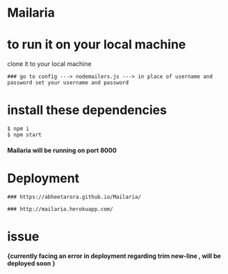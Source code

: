 # Mailaria
# to run it on your local machine
clone it to your local machine
```
### go to config ---> nodemailers.js ---> in place of username and password set your username and password  
```
# install these dependencies
```
$ npm i   
$ npm start
```
#### Mailaria will be running on port 8000
#  Deployment
```
### https://abheetarora.github.io/Mailaria/

### http://mailaria.herokuapp.com/
```
# issue
#### {currently facing an error in deployment regarding trim new-line , will be deployed soon }
